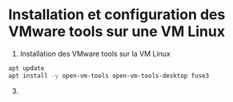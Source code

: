 # Installation et configuration des VMware tools sur une VM Linux
1. Installation des VMware tools sur la VM Linux
```bash
apt update
apt install -y open-vm-tools open-vm-tools-desktop fuse3
```   
3. 
